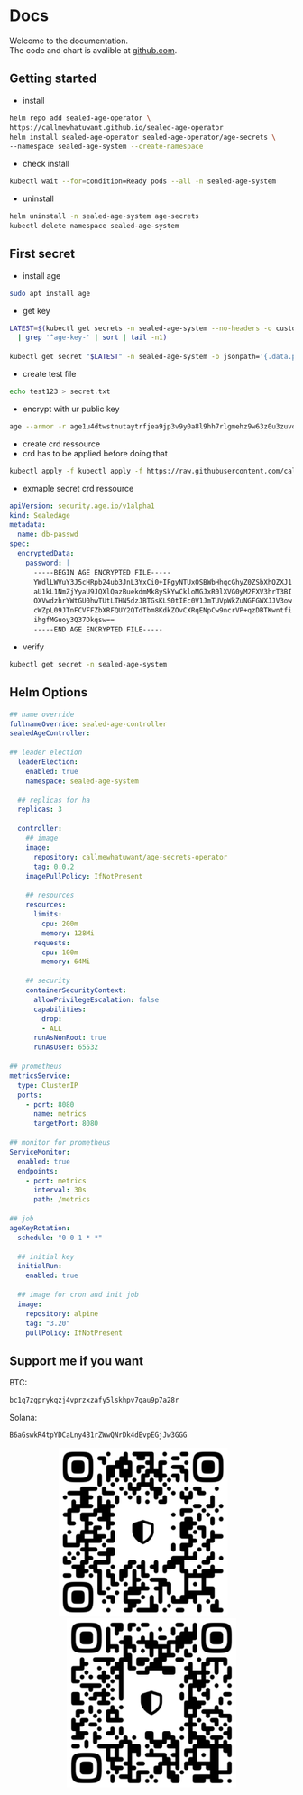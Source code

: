 # Docs

Welcome to the documentation.</br> 
The code and chart is avalible at [github.com](https://github.com/callmewhatuwant/sealed-age-operator).

## Getting started

* install

```bash
helm repo add sealed-age-operator \
https://callmewhatuwant.github.io/sealed-age-operator
helm install sealed-age-operator sealed-age-operator/age-secrets \ 
--namespace sealed-age-system --create-namespace
```

* check install

```bash
kubectl wait --for=condition=Ready pods --all -n sealed-age-system 
```

* uninstall

```bash
helm uninstall -n sealed-age-system age-secrets
kubectl delete namespace sealed-age-system
```

## First secret

* install age

```bash
sudo apt install age
```

* get key

```bash
LATEST=$(kubectl get secrets -n sealed-age-system --no-headers -o custom-columns=":metadata.name" \
  | grep '^age-key-' | sort | tail -n1)

kubectl get secret "$LATEST" -n sealed-age-system -o jsonpath='{.data.public}' | base64 --decode && echo
```

* create test file

```bash
echo test123 > secret.txt
```

* encrypt with ur public key

```bash
age --armor -r age1u4dtwstnutaytrfjea9jp3v9y0a8l9hh7rlgmehz9w63z0u3zuvquxhhhy secret.txt
```

* create crd ressource 
* crd has to be applied before doing that

```bash
kubectl apply -f kubectl apply -f https://raw.githubusercontent.com/callmewhatuwant/sealed-age-operator/main/config/crd/bases/security.age.io_sealedages.yaml
```

* exmaple secret crd ressource

```yaml
apiVersion: security.age.io/v1alpha1
kind: SealedAge
metadata:
  name: db-passwd
spec:
  encryptedData:
    password: |
      -----BEGIN AGE ENCRYPTED FILE-----
      YWdlLWVuY3J5cHRpb24ub3JnL3YxCi0+IFgyNTUxOSBWbHhqcGhyZ0ZSbXhQZXJ1
      aU1kL1NmZjYyaU9JQXlQazBuekdmMk8ySkYwCkloMGJxR0lXVG0yM2FXV3hrT3BI
      OXVwdzhrYWtGU0hwTUtLTHN5dzJBTGsKLS0tIEc0V1JmTUVpWkZuNGFGWXJJV3ow
      cWZpL09JTnFCVFFZbXRFQUY2QTdTbm8KdkZOvCXRqENpCw9ncrVP+qzDBTKwntfi
      ihgfMGuoy3Q37Dkqsw==
      -----END AGE ENCRYPTED FILE-----
```

* verify

```bash
kubectl get secret -n sealed-age-system
```

## Helm Options

```yaml
## name override
fullnameOverride: sealed-age-controller
sealedAgeController:

## leader election
  leaderElection:
    enabled: true
    namespace: sealed-age-system

  ## replicas for ha
  replicas: 3

  controller:
    ## image
    image:
      repository: callmewhatuwant/age-secrets-operator
      tag: 0.0.2
    imagePullPolicy: IfNotPresent
    
    ## resources
    resources:
      limits:
        cpu: 200m
        memory: 128Mi
      requests:
        cpu: 100m
        memory: 64Mi

    ## security
    containerSecurityContext:
      allowPrivilegeEscalation: false
      capabilities:
        drop:
        - ALL
      runAsNonRoot: true
      runAsUser: 65532

## prometheus
metricsService:
  type: ClusterIP
  ports:
    - port: 8080
      name: metrics
      targetPort: 8080

## monitor for prometheus
ServiceMonitor:
  enabled: true
  endpoints:
    - port: metrics
      interval: 30s 
      path: /metrics

## job
ageKeyRotation:
  schedule: "0 0 1 * *"
  
  ## initial key
  initialRun:
    enabled: true

  ## image for cron and init job
  image:
    repository: alpine
    tag: "3.20"
    pullPolicy: IfNotPresent
```

## Support me if you want

BTC:

```bash
bc1q7zgprykqzj4vprzxzafy5lskhpv7qau9p7a28r
```

Solana:
```bash
B6aGswkR4tpYDCaLny4B1rZWwQNrDk4dEvpEGjJw3GGG
```

<div style="text-align:center;">
  <img src="images/qr-btc.png" alt="BTC QR" width="300" height="300" style="display:inline-block; margin-right:30px;">
  <img src="images/qr-sol.png" alt="SOL QR" width="300" height="300" style="display:inline-block;">
</div>
